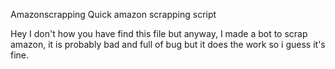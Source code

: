 Amazonscrapping
Quick amazon scrapping script

Hey I don't how you have find this file but anyway, I made a bot to scrap amazon, it is probably bad and full of bug but it does the work so i guess it's fine.

